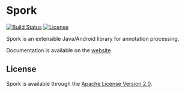 # Spork
[![Build Status][build-status-svg]][build-status-link]
[![License][license-svg]][license-link]

Spork is an extensible Java/Android library for annotation processing.

Documentation is available on the [website](http://sporklibrary.github.io)

## License

Spork is available through the [Apache License Version 2.0](http://www.apache.org/licenses/LICENSE-2.0).

[build-status-svg]: http://img.shields.io/travis/SporkLibrary/Spork/master.svg?style=flat
[build-status-link]: https://travis-ci.org/SporkLibrary/Spork
[license-svg]: https://img.shields.io/badge/license-Apache%202.0-lightgrey.svg?style=flat
[license-link]: https://github.com/SporkLibrary/Spork/blob/master/LICENSE

